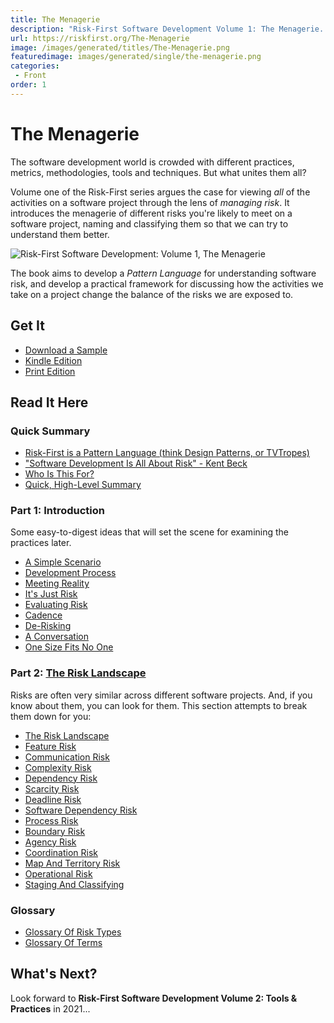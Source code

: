 ```yaml
---
title: The Menagerie
description: "Risk-First Software Development Volume 1: The Menagerie.  Available to read online, on Kindle and to buy at Amazon"
url: https://riskfirst.org/The-Menagerie
image: /images/generated/titles/The-Menagerie.png
featuredimage: images/generated/single/the-menagerie.png
categories: 
 - Front
order: 1
---
```


# The Menagerie

The software development world is crowded with different practices, metrics, methodologies, tools and techniques.  But what unites them all?

Volume one of the Risk-First series argues the case for viewing _all_ of the activities on a software project through the lens of _managing risk_.  It introduces the menagerie of different risks you're likely to meet on a software project, naming and classifying them so that we can try to understand them better.

![Risk-First Software Development: Volume 1, The Menagerie](/images/Cover_Book_image.jpg)

The book aims to develop a _Pattern Language_ for understanding software risk, and develop a practical framework for discussing how the activities we take on a project change the balance of the risks we are exposed to.

## Get It

- [Download a Sample](/the-menagerie-sample.pdf)
- [Kindle Edition](http://a.co/d/hmpmYl2)
- [Print Edition](https://www.amazon.com/Risk-First-Software-Development-1-Menagerie/dp/1717491855/ref=tmm_pap_swatch_0?_encoding=UTF8&qid=1551000696&sr=8-1)

## Read It Here

### Quick Summary
 
- [Risk-First is a Pattern Language (think Design Patterns, or TVTropes)](overview/A-Pattern-Language.md)
- ["Software Development Is All About Risk" - Kent Beck](overview/All-About-Risk.md)
- [Who Is This For?](overview/Audience.md)
- [Quick, High-Level Summary](overview/Quick-Summary.md)

### Part 1: Introduction

Some easy-to-digest ideas that will set the scene for examining the practices later.

 - [A Simple Scenario](thinking/A-Simple-Scenario.md)
 - [Development Process](thinking/Development-Process.md)
 - [Meeting Reality](thinking/Meeting-Reality.md)
 - [It's Just Risk](thinking/Just-Risk.md)
 - [Evaluating Risk](thinking/Evaluating-Risk.md)
 - [Cadence](thinking/Cadence.md)
 - [De-Risking](thinking/De-Risking.md)
 - [A Conversation](thinking/A-Conversation.md)
 - [One Size Fits No One](thinking/One-Size-Fits-No-One.md)
 
### Part 2: [The Risk Landscape](risks/Risk-Landscape.md)

Risks are often very similar across different software projects.   And, if you know about them, you can look for them.  This section attempts to break them down for you:

 - [The Risk Landscape](risks/Risk-Landscape.md)
 - [Feature Risk](risks/Feature-Risk.md)
 - [Communication Risk](risks/Communication-Risk.md)
 - [Complexity Risk](risks/Complexity-Risk.md)
 - [Dependency Risk](risks/Dependency-Risk.md)
 - [Scarcity Risk](risks/Scarcity-Risk.md)
 - [Deadline Risk](risks/Deadline-Risk.md)
 - [Software Dependency Risk](risks/Software-Dependency-Risk.md)
 - [Process Risk](risks/Process-Risk.md)
 - [Boundary Risk](risks/Boundary-Risk.md)
 - [Agency Risk](risks/Agency-Risk.md) 
 - [Coordination Risk](risks/Coordination-Risk.md)
 - [Map And Territory Risk](risks/Map-And-Territory-Risk.md)
 - [Operational Risk](risks/Operational-Risk.md)
 - [Staging And Classifying](risks/Staging-And-Classifying.md)
 
### Glossary

 - [Glossary Of Risk Types](risks/Glossary-Of-Risk-Types.md)
 - [Glossary Of Terms](thinking/Glossary.md)
 
## What's Next?

Look forward to **Risk-First Software Development Volume 2: Tools & Practices** in 2021...


 